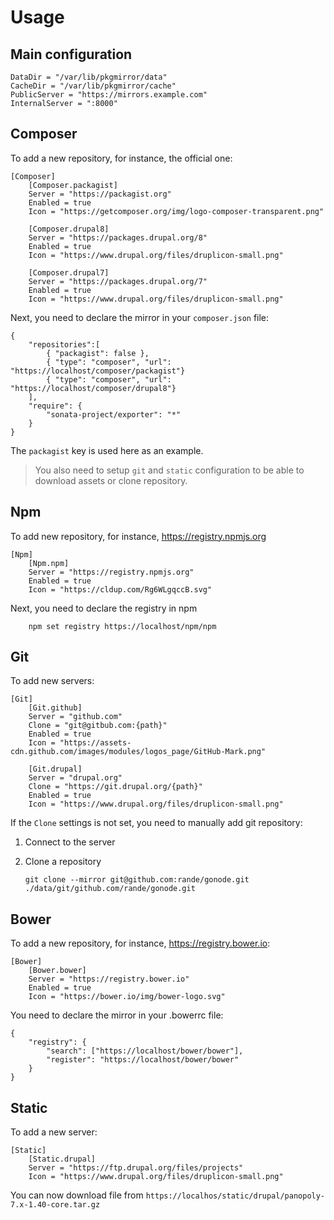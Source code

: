 Usage
=====

Main configuration
------------------

    DataDir = "/var/lib/pkgmirror/data"
    CacheDir = "/var/lib/pkgmirror/cache"
    PublicServer = "https://mirrors.example.com"
    InternalServer = ":8000"

Composer
--------

To add a new repository, for instance, the official one:

    [Composer]
        [Composer.packagist]
        Server = "https://packagist.org"
        Enabled = true
        Icon = "https://getcomposer.org/img/logo-composer-transparent.png"

        [Composer.drupal8]
        Server = "https://packages.drupal.org/8"
        Enabled = true
        Icon = "https://www.drupal.org/files/druplicon-small.png"

        [Composer.drupal7]
        Server = "https://packages.drupal.org/7"
        Enabled = true
        Icon = "https://www.drupal.org/files/druplicon-small.png"


Next, you need to declare the mirror in your ``composer.json`` file:

    {
        "repositories":[
            { "packagist": false },
            { "type": "composer", "url": "https://localhost/composer/packagist"}
            { "type": "composer", "url": "https://localhost/composer/drupal8"}
        ],
        "require": {
            "sonata-project/exporter": "*"
        }
    }

The ``packagist`` key is used here as an example.


> You also need to setup `git` and `static` configuration to be able to download assets or clone repository.

Npm
---

To add new repository, for instance, https://registry.npmjs.org

    [Npm]
        [Npm.npm]
        Server = "https://registry.npmjs.org"
        Enabled = true
        Icon = "https://cldup.com/Rg6WLgqccB.svg"
            
Next, you need to declare the registry in npm

        npm set registry https://localhost/npm/npm

Git
---

To add new servers:

    [Git]
        [Git.github]
        Server = "github.com"
        Clone = "git@gitbub.com:{path}"
        Enabled = true
        Icon = "https://assets-cdn.github.com/images/modules/logos_page/GitHub-Mark.png"
    
        [Git.drupal]
        Server = "drupal.org"
        Clone = "https://git.drupal.org/{path}"
        Enabled = true
        Icon = "https://www.drupal.org/files/druplicon-small.png"


If the ``Clone`` settings is not set, you need to manually add git repository:

 1. Connect to the server
 2. Clone a repository
        
        git clone --mirror git@github.com:rande/gonode.git ./data/git/github.com/rande/gonode.git
        
        
Bower
-----

To add a new repository, for instance, https://registry.bower.io:

    [Bower]
        [Bower.bower]
        Server = "https://registry.bower.io"
        Enabled = true
        Icon = "https://bower.io/img/bower-logo.svg"
        
You need to declare the mirror in your .bowerrc file:

    {
        "registry": {
            "search": ["https://localhost/bower/bower"],
            "register": "https://localhost/bower/bower"
        }
    }

Static
------

To add a new server:

    [Static]
        [Static.drupal]
        Server = "https://ftp.drupal.org/files/projects"
        Icon = "https://www.drupal.org/files/druplicon-small.png"
        
You can now download file from ``https://localhos/static/drupal/panopoly-7.x-1.40-core.tar.gz``

